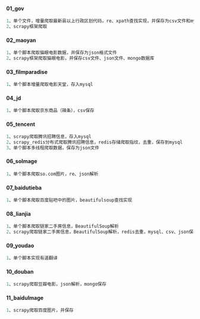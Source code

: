#### 01_gov

```python
1、单个文件，增量爬取最新县以上行政区划代码，re、xpath查找实现，并保存为csv文件和mysql数据库
2、scrapy框架爬取
```

#### 02_maoyan

```python
1、单个脚本爬取猫眼电影数据，并保存为json格式文件
2、scrapy框架爬取猫眼电影，并保存csv文件、json文件、mongo数据库
```

#### 03_filmparadise

```python
1、单个脚本增量爬取电影天堂，存入mysql
```

#### 04_jd

```python
1、单个脚本爬取京东商品（辣条），csv保存
```

#### 05_tencent

```python
1、scrapy爬取腾讯招聘信息，存入mysql
2、scrapy_redis分布式爬取腾讯招聘信息，redis存储爬取指纹，去重，保存到mysql
3、单个脚本多线程爬取数据，保存为json文件
```

#### 06_soImage

```python
1、单个脚本爬取so.com图片，re、json解析
```

#### 07_baidutieba

```python
1、单个脚本爬取百度贴吧中的图片，beautifulsoup查找实现
```

#### 08_lianjia

```python
1、单个脚本爬取链家二手房信息，BeautifulSoup解析
2、scrapy爬取链家二手房信息，BeautifulSoup解析，redis去重，mysql、csv、json保存
```

#### 09_youdao

```python
1、单个脚本实现有道翻译
```

#### 10_douban

```python
1、scrapy爬取豆瓣电影，json解析，mongo保存
```

#### 11_baiduImage

```python
1、scrapy爬取百度图片，并保存
```

